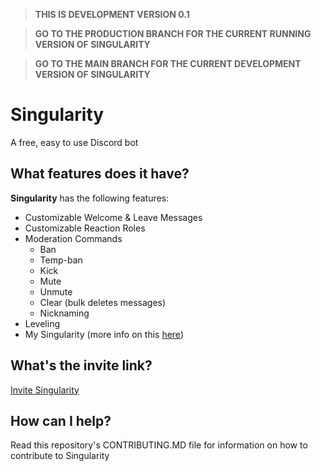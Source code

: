 > **THIS IS DEVELOPMENT VERSION 0.1**

> **GO TO THE PRODUCTION BRANCH FOR THE CURRENT RUNNING VERSION OF SINGULARITY**

> **GO TO THE MAIN BRANCH FOR THE CURRENT DEVELOPMENT VERSION OF SINGULARITY**

# Singularity
A free, easy to use Discord bot

## What features does it have?
**Singularity** has the following features:
- Customizable Welcome & Leave Messages
- Customizable Reaction Roles
- Moderation Commands
  - Ban
  - Temp-ban
  - Kick
  - Mute
  - Unmute
  - Clear (bulk deletes messages)
  - Nicknaming
- Leveling
- My Singularity (more info on this [here](singularitybot.glitch.me))

## What's the invite link?
[Invite Singularity](https://discord.com/oauth2/authorize?client_id=835256019336036423&scope=bot&permissions=8)

## How can I help?
Read this repository's CONTRIBUTING.MD file for information on how to contribute to Singularity
